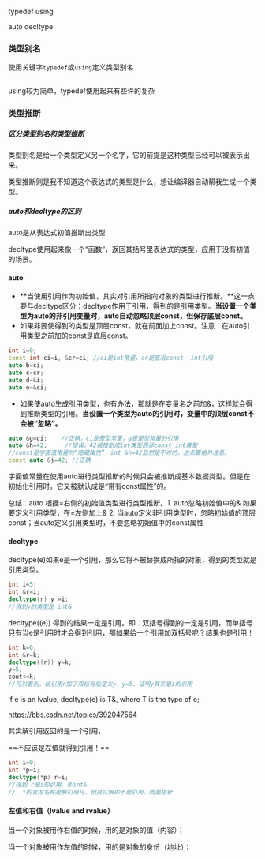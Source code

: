 typedef using

auto decltype

### 类型别名

使用关键字`typedef`或`using`定义类型别名

```

```

using较为简单，typedef使用起来有些许的复杂

### 类型推断

##### 区分类型别名和类型推断

类型别名是给一个类型定义另一个名字，它的前提是这种类型已经可以被表示出来。

类型推断则是我不知道这个表达式的类型是什么，想让编译器自动帮我生成一个类型。

##### auto和decltype的区别

auto是从表达式初值推断出类型

decltype使用起来像一个“函数”，返回其括号里表达式的类型，应用于没有初值的场景。

#### auto

- **当使用引用作为初始值，其实对引用所指向对象的类型进行推断。**这一点要与decltype区分：decltype作用于引用，得到的是引用类型。**当设置一个类型为auto的非引用变量时，auto自动忽略顶层const，但保存底层const。**
- 如果非要使得到的类型是顶层const，就在前面加上const。注意：在auto引用类型之前加的const是底层const。

```c++
int i=0;
const int ci=i, &cr=ci; //ci是int常量，cr是底层const  int引用
auto b=ci;
auto c=cr;
auto d=&i;
auto e=&ci;
```

-  如果使auto生成引用类型，也有办法，那就是在变量名之前加&，这样就会得到推断类型的引用。**当设置一个类型为auto的引用时，变量中的顶层const不会被“忽略”。**

```c++
auto &g=ci;    //正确，ci是整型常量，g是整型常量的引用
auto &h=42; 	//错误，42被推断成int类型而非const int类型
//const是字面值常量的“隐藏属性”，int &h=42显然是不对的，这点要格外注意。
const auto &j=42; //正确
```

字面值常量在使用auto进行类型推断的时候只会被推断成基本数据类型。但是在初始化引用时，它又被默认成是“带有const属性”的。

总结：auto 根据=右侧的初始值类型进行类型推断。1. auto忽略初始值中的& 如果要定义引用类型，在=左侧加上& 2. 当auto定义非引用类型时，忽略初始值的顶层const；当auto定义引用类型时，不要忽略初始值中的const属性

#### decltype

decltype(e)如果e是一个引用，那么它将不被替换成所指的对象，得到的类型就是引用类型。

```c++
int i=5;
int &r=i;
decltype(r) y =i;
//得到y的类型是 int&
```

decltype((e)) 得到的结果一定是引用。即：双括号得到的一定是引用，而单括号只有当e是引用时才会得到引用，那如果给一个引用加双括号呢？结果也是引用！

```C++
int k=0;
int &r=k;
decltype((r)) y=k;
y=5;
cout<<k;
//可以看到，给引用r加了双括号后定义y，y=5，证明y其实是i的引用
```

if e is an lvalue, decltype(e) is T&, where T is the type of e;

https://bbs.csdn.net/topics/392047564

其实解引用返回的是一个引用，

==不应该是左值就得到引用！==

```c++
int i=0;
int *p=i;
decltype(*p) r=i;
//得到 r是i的引用，即int&
//  *的官方名称是解引用符，但其实解的不是引用，而是指针
```



#### 左值和右值（lvalue and rvalue）

当一个对象被用作右值的时候，用的是对象的值（内容）；

当一个对象被用作左值的时候，用的是对象的身份（地址）；